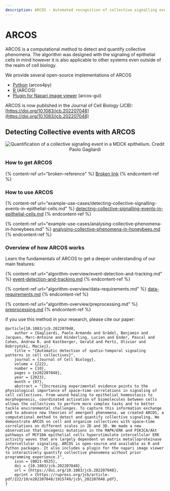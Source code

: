 ```yaml
---
description: ARCOS - Automated recognition of collective signalling events
---
```


# ARCOS



ARCOS is a computational method to detect and quantify collective phenomena. The algorithm was designed with the signaling of epithelial cells in mind however it is also applicable to other systems even outside of the realm of cell biology.&#x20;

We provide several open-source implementations of ARCOS

* [Python](https://github.com/bgraedel/arcos4py) (arcos4py)
* [R ](https://github.com/dmattek/ARCOS)[ ](https://github.com/bgraedel/arcos4py)(ARCOS)
* [Plugin for Napari image viewer](https://github.com/bgraedel/arcos-gui) (arcos-gui)

ARCOS is now published in the Journal of Cell Biology (JCB):\
&#x20;[https://doi.org/10.1083/jcb.202207048](https://doi.org/10.1083/jcb.202207048)

## Detecting Collective events with ARCOS

<div align="center">

<img src=".gitbook/assets/export(1).gif" alt="Quantification of a collective signaling event in a MDCK epithelium. Credit Paolo Gagliardi">

</div>

### How to get ARCOS

{% content-ref url="broken-reference" %}
[Broken link](broken-reference)
{% endcontent-ref %}

### How to use ARCOS

{% content-ref url="example-use-cases/detecting-collective-signalling-events-in-epithelial-cells.md" %}
[detecting-collective-signalling-events-in-epithelial-cells.md](example-use-cases/detecting-collective-signalling-events-in-epithelial-cells.md)
{% endcontent-ref %}

{% content-ref url="example-use-cases/analysing-collective-phenomena-in-honeybees.md" %}
[analysing-collective-phenomena-in-honeybees.md](example-use-cases/analysing-collective-phenomena-in-honeybees.md)
{% endcontent-ref %}

### Overview of how ARCOS works

Learn the fundamentals of ARCOS to get a deeper understanding of our main features:

{% content-ref url="algorithm-overview/event-detection-and-tracking.md" %}
[event-detection-and-tracking.md](algorithm-overview/event-detection-and-tracking.md)
{% endcontent-ref %}

{% content-ref url="algorithm-overview/data-requirements.md" %}
[data-requirements.md](algorithm-overview/data-requirements.md)
{% endcontent-ref %}

{% content-ref url="algorithm-overview/preprocessing.md" %}
[preprocessing.md](algorithm-overview/preprocessing.md)
{% endcontent-ref %}

If you use this method in your research, please cite our paper:

```
@article{10.1083/jcb.202207048,
    author = {Gagliardi, Paolo Armando and Grädel, Benjamin and Jacques, Marc-Antoine and Hinderling, Lucien and Ender, Pascal and Cohen, Andrew R. and Kastberger, Gerald and Pertz, Olivier and Dobrzyński, Maciej},
    title = "{Automatic detection of spatio-temporal signaling patterns in cell collectives}",
    journal = {Journal of Cell Biology},
    volume = {222},
    number = {10},
    pages = {e202207048},
    year = {2023},
    month = {07},
    abstract = "{Increasing experimental evidence points to the physiological importance of space–time correlations in signaling of cell collectives. From wound healing to epithelial homeostasis to morphogenesis, coordinated activation of biomolecules between cells allows the collectives to perform more complex tasks and to better tackle environmental challenges. To capture this information exchange and to advance new theories of emergent phenomena, we created ARCOS, a computational method to detect and quantify collective signaling. We demonstrate ARCOS on cell and organism collectives with space–time correlations on different scales in 2D and 3D. We made a new observation that oncogenic mutations in the MAPK/ERK and PIK3CA/Akt pathways of MCF10A epithelial cells hyperstimulate intercellular ERK activity waves that are largely dependent on matrix metalloproteinase intercellular signaling. ARCOS is open-source and available as R and Python packages. It also includes a plugin for the napari image viewer to interactively quantify collective phenomena without prior programming experience.}",
    issn = {0021-9525},
    doi = {10.1083/jcb.202207048},
    url = {https://doi.org/10.1083/jcb.202207048},
    eprint = {https://rupress.org/jcb/article-pdf/222/10/e202207048/1915749/jcb\_202207048.pdf},
}
```
